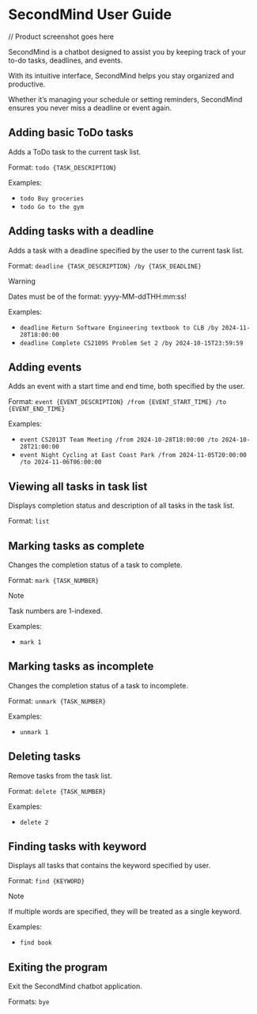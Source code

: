 # SecondMind User Guide
// Product screenshot goes here

SecondMind is a chatbot designed to assist you by keeping track of your to-do tasks, deadlines, and events. 

With its intuitive interface, SecondMind helps you stay organized and productive. 

Whether it’s managing your schedule or setting reminders, SecondMind ensures you never miss a deadline or event again.

## Adding basic ToDo tasks

Adds a ToDo task to the current task list.

Format: `todo {TASK_DESCRIPTION}`

Examples: 
- `todo Buy groceries`
- `todo Go to the gym`

## Adding tasks with a deadline

Adds a task with a deadline specified by the user to the current task list.

Format: `deadline {TASK_DESCRIPTION} /by {TASK_DEADLINE}`
> [!WARNING]
> Dates must be of the format: yyyy-MM-ddTHH:mm:ss!

Examples:
- `deadline Return Software Engineering textbook to CLB /by 2024-11-28T18:00:00`
- `deadline Complete CS2109S Problem Set 2 /by 2024-10-15T23:59:59`

## Adding events

Adds an event with a start time and end time, both specified by the user.

Format: `event {EVENT_DESCRIPTION} /from {EVENT_START_TIME} /to {EVENT_END_TIME}`

Examples:
- `event CS2013T Team Meeting /from 2024-10-28T18:00:00 /to 2024-10-28T21:00:00`
- `event Night Cycling at East Coast Park /from 2024-11-05T20:00:00 /to 2024-11-06T06:00:00`

## Viewing all tasks in task list

Displays completion status and description of all tasks in the task list.

Format: `list`

## Marking tasks as complete

Changes the completion status of a task to complete.

Format: `mark {TASK_NUMBER}`
> [!Note]
> Task numbers are 1-indexed.

Examples:
- `mark 1`

## Marking tasks as incomplete

Changes the completion status of a task to incomplete.

Format: `unmark {TASK_NUMBER}`

Examples:
- `unmark 1`

## Deleting tasks

Remove tasks from the task list.

Format: `delete {TASK_NUMBER}`

Examples:
- `delete 2`

## Finding tasks with keyword

Displays all tasks that contains the keyword specified by user.

Format: `find {KEYWORD}`
> [!Note]
> If multiple words are specified, they will be treated as a single keyword.

Examples:
- `find book`

## Exiting the program

Exit the SecondMind chatbot application.

Formats: `bye`
